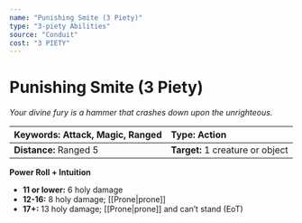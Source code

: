 ```yaml
---
name: "Punishing Smite (3 Piety)"
type: "3-piety Abilities"
source: "Conduit"
cost: "3 PIETY"
---
```


# Punishing Smite (3 Piety)

*Your divine fury is a hammer that crashes down upon the unrighteous.*

| **Keywords:** Attack, Magic, Ranged | **Type:** Action |
| :-- | :-- |
| **Distance:** Ranged 5 | **Target:** 1 creature or object |

**Power Roll + Intuition**

- **11 or lower:** 6 holy damage
- **12-16:** 8 holy damage; [[Prone|prone]]
- **17+:** 13 holy damage; [[Prone|prone]] and can’t stand (EoT)
